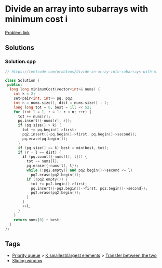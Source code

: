 # Divide an array into subarrays with minimum cost i

[Problem link](https://leetcode.com/problems/divide-an-array-into-subarrays-with-minimum-cost-i/)

## Solutions


### Solution.cpp
```cpp
// https://leetcode.com/problems/divide-an-array-into-subarrays-with-minimum-cost-i/

class Solution {
 public:
  long long minimumCost(vector<int>& nums) {
    int k = 2;
    set<pair<int, int>> pq, pq2;
    int n = nums.size(), dist = nums.size() - 2;
    long long tot = 0, best = 1ll << 52;
    for (int l = 1, r = 1; r < n; ++r) {
      tot += nums[r];
      pq.insert({-nums[r], r});
      if (pq.size() > k) {
        tot += pq.begin()->first;
        pq2.insert({-pq.begin()->first, pq.begin()->second});
        pq.erase(pq.begin());
      }
      if (pq.size() == k) best = min(best, tot);
      if (r - l == dist) {
        if (pq.count({-nums[l], l})) {
          tot -= nums[l];
          pq.erase({-nums[l], l});
          while (!pq2.empty() and pq2.begin()->second <= l)
            pq2.erase(pq2.begin());
          if (!pq2.empty()) {
            tot += pq2.begin()->first;
            pq.insert({-pq2.begin()->first, pq2.begin()->second});
            pq2.erase(pq2.begin());
          }
        }
        ++l;
      }
    }
    return nums[0] + best;
  }
};
```
## Tags

* [Priority queue](/README.md#Priority_queue) > [K smallest/largest elements](/README.md#Priority_queue-K_smallest_largest_elements) > [Transfer between the two](/README.md#Priority_queue-K_smallest_largest_elements-Transfer_between_the_two)
* [Sliding window](/README.md#Sliding_window)
